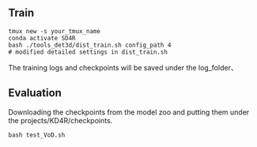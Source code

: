 ## Train

```
tmux new -s your_tmux_name
conda activate SD4R
bash ./tools_det3d/dist_train.sh config_path 4
# modified detailed settings in dist_train.sh
```

The training logs and checkpoints will be saved under the log_folder、

## Evaluation

Downloading the checkpoints from the model zoo and putting them under the projects/KD4R/checkpoints.
```
bash test_VoD.sh 
```